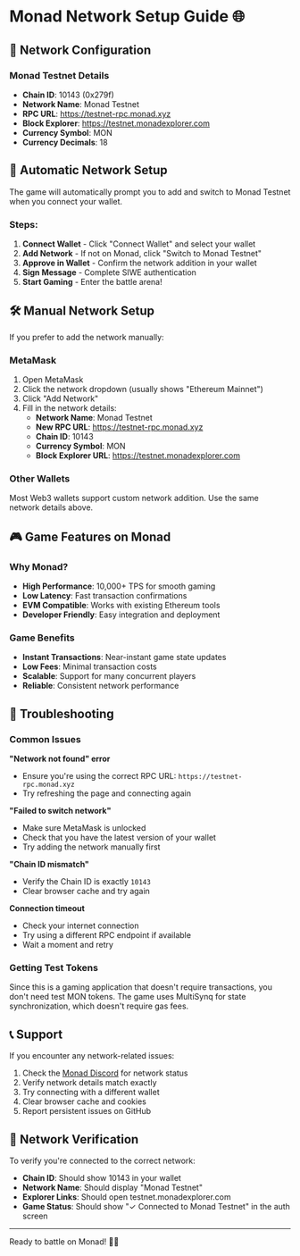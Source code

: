 # Monad Network Setup Guide 🌐

## 🔗 Network Configuration

### Monad Testnet Details
- **Chain ID**: 10143 (0x279f)
- **Network Name**: Monad Testnet
- **RPC URL**: https://testnet-rpc.monad.xyz
- **Block Explorer**: https://testnet.monadexplorer.com
- **Currency Symbol**: MON
- **Currency Decimals**: 18

## 🎯 Automatic Network Setup

The game will automatically prompt you to add and switch to Monad Testnet when you connect your wallet.

### Steps:
1. **Connect Wallet** - Click "Connect Wallet" and select your wallet
2. **Add Network** - If not on Monad, click "Switch to Monad Testnet"
3. **Approve in Wallet** - Confirm the network addition in your wallet
4. **Sign Message** - Complete SIWE authentication
5. **Start Gaming** - Enter the battle arena!

## 🛠️ Manual Network Setup

If you prefer to add the network manually:

### MetaMask
1. Open MetaMask
2. Click the network dropdown (usually shows "Ethereum Mainnet")
3. Click "Add Network"
4. Fill in the network details:
   - **Network Name**: Monad Testnet
   - **New RPC URL**: https://testnet-rpc.monad.xyz
   - **Chain ID**: 10143
   - **Currency Symbol**: MON
   - **Block Explorer URL**: https://testnet.monadexplorer.com

### Other Wallets
Most Web3 wallets support custom network addition. Use the same network details above.

## 🎮 Game Features on Monad

### Why Monad?
- **High Performance**: 10,000+ TPS for smooth gaming
- **Low Latency**: Fast transaction confirmations
- **EVM Compatible**: Works with existing Ethereum tools
- **Developer Friendly**: Easy integration and deployment

### Game Benefits
- **Instant Transactions**: Near-instant game state updates
- **Low Fees**: Minimal transaction costs
- **Scalable**: Support for many concurrent players
- **Reliable**: Consistent network performance

## 🔧 Troubleshooting

### Common Issues

**"Network not found" error**
- Ensure you're using the correct RPC URL: `https://testnet-rpc.monad.xyz`
- Try refreshing the page and connecting again

**"Failed to switch network"**
- Make sure MetaMask is unlocked
- Check that you have the latest version of your wallet
- Try adding the network manually first

**"Chain ID mismatch"**
- Verify the Chain ID is exactly `10143`
- Clear browser cache and try again

**Connection timeout**
- Check your internet connection
- Try using a different RPC endpoint if available
- Wait a moment and retry

### Getting Test Tokens

Since this is a gaming application that doesn't require transactions, you don't need test MON tokens. The game uses MultiSynq for state synchronization, which doesn't require gas fees.

## 📞 Support

If you encounter any network-related issues:

1. Check the [Monad Discord](https://discord.gg/monad) for network status
2. Verify network details match exactly
3. Try connecting with a different wallet
4. Clear browser cache and cookies
5. Report persistent issues on GitHub

## 🌟 Network Verification

To verify you're connected to the correct network:

- **Chain ID**: Should show 10143 in your wallet
- **Network Name**: Should display "Monad Testnet"
- **Explorer Links**: Should open testnet.monadexplorer.com
- **Game Status**: Should show "✓ Connected to Monad Testnet" in the auth screen

---

Ready to battle on Monad! 🚗💥